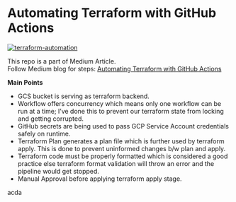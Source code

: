 # Automating Terraform with GitHub Actions

[![terraform-automation](https://github.com/r4rohan/terraform-with-cicd/actions/workflows/terraform.yml/badge.svg?branch=main)](https://github.com/r4rohan/terraform-with-cicd/actions/workflows/terraform.yml)

This repo is a part of Medium Article. <br>
Follow Medium blog for steps: [Automating Terraform with GitHub Actions](https://rohankalhans.medium.com/automating-terraform-with-github-actions-5b3aac5abea7)

**Main Points**
* GCS bucket is serving as terraform backend.
* Workflow offers concurrency which means only one workflow can be run at a time; I’ve done this to prevent our terraform state from locking and getting corrupted.
* GitHub secrets are being used to pass GCP Service Account credentials safely on runtime.
* Terraform Plan generates a plan file which is further used by terraform apply. This is done to prevent uninformed changes b/w plan and apply.
* Terraform code must be properly formatted which is considered a good practice else terraform format validation will throw an error and the pipeline would get stopped.
* Manual Approval before applying terraform apply stage.


acda
